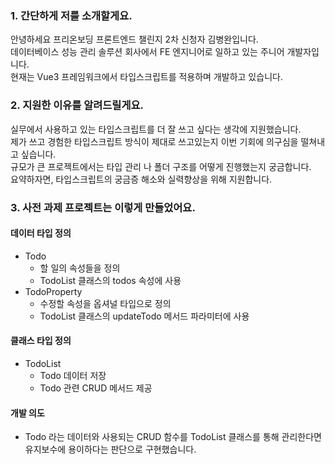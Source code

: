 ### 1. 간단하게 저를 소개할게요.
안녕하세요‍️ 프리온보딩 프론트엔드 챌린지 2차 신청자 김병완입니다.  
데이터베이스 성능 관리 솔루션 회사에서 FE 엔지니어로 일하고 있는 주니어 개발자입니다.  
현재는 Vue3 프레임워크에서 타입스크립트를 적용하며 개발하고 있습니다.
### 2. 지원한 이유를 알려드릴게요.
실무에서 사용하고 있는 타입스크립트를 더 잘 쓰고 싶다는 생각에 지원했습니다.  
제가 쓰고 경험한 타입스크립트 방식이 제대로 쓰고있는지 이번 기회에 의구심을 떨쳐내고 싶습니다.  
규모가 큰 프로젝트에서는 타입 관리 나 폴더 구조를 어떻게 진행했는지 궁금합니다.  
요약하자면, 타입스크립트의 궁금증 해소와 실력향상을 위해 지원합니다.
### 3. 사전 과제 프로젝트는 이렇게 만들었어요.
#### 데이터 타입 정의
- Todo
  - 할 일의 속성들을 정의
  - TodoList 클래스의 todos 속성에 사용
- TodoProperty
  - 수정할 속성을 옵셔널 타입으로 정의
  - TodoList 클래스의 updateTodo 메서드 파라미터에 사용 
#### 클래스 타입 정의
- TodoList
  - Todo 데이터 저장
  - Todo 관련 CRUD 메서드 제공
#### 개발 의도
- Todo 라는 데이터와 사용되는 CRUD 함수를 TodoList 클래스를 통해 관리한다면 유지보수에 용이하다는 판단으로 구현했습니다.